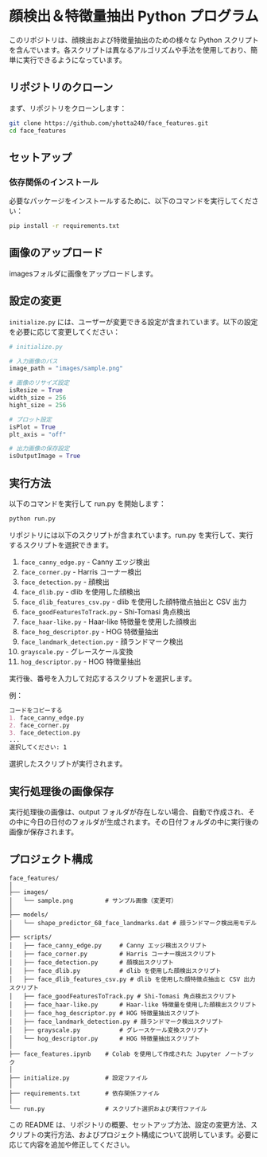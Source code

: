 # 顔検出＆特徴量抽出 Python プログラム

このリポジトリは、顔検出および特徴量抽出のための様々な Python スクリプトを含んでいます。各スクリプトは異なるアルゴリズムや手法を使用しており、簡単に実行できるようになっています。

## リポジトリのクローン

まず、リポジトリをクローンします：

```bash
git clone https://github.com/yhotta240/face_features.git
cd face_features
```

## セットアップ

### 依存関係のインストール

必要なパッケージをインストールするために、以下のコマンドを実行してください：

```bash
pip install -r requirements.txt

```

## 画像のアップロード
imagesフォルダに画像をアップロードします。

## 設定の変更

`initialize.py` には、ユーザーが変更できる設定が含まれています。以下の設定を必要に応じて変更してください：

```python
# initialize.py

# 入力画像のパス
image_path = "images/sample.png"

# 画像のリサイズ設定
isResize = True
width_size = 256
hight_size = 256

# プロット設定
isPlot = True
plt_axis = "off"

# 出力画像の保存設定
isOutputImage = True

```
## 実行方法

以下のコマンドを実行して run.py を開始します：

```python
python run.py

```

リポジトリには以下のスクリプトが含まれています。run.py を実行して、実行するスクリプトを選択できます。
1. `face_canny_edge.py` - Canny エッジ検出 <br>
2. `face_corner.py` - Harris コーナー検出 <br>
3. `face_detection.py` - 顔検出 <br>
4. `face_dlib.py` - dlib を使用した顔検出 <br>
5. `face_dlib_features_csv.py` - dlib を使用した顔特徴点抽出と CSV 出力 <br>
6. `face_goodFeaturesToTrack.py` - Shi-Tomasi 角点検出 <br>
7. `face_haar-like.py` - Haar-like 特徴量を使用した顔検出 <br>
8. `face_hog_descriptor.py` - HOG 特徴量抽出 <br>
9. `face_landmark_detection.py` - 顔ランドマーク検出 <br>
10. `grayscale.py` - グレースケール変換 <br>
11. `hog_descriptor.py` - HOG 特徴量抽出 <br>

実行後、番号を入力して対応するスクリプトを選択します。

例：

```markdown
コードをコピーする
1. face_canny_edge.py
2. face_corner.py
3. face_detection.py
...
選択してください: 1
```
選択したスクリプトが実行されます。

## 実行処理後の画像保存
実行処理後の画像は、output フォルダが存在しない場合、自動で作成され、その中に今日の日付のフォルダが生成されます。その日付フォルダの中に実行後の画像が保存されます。

## プロジェクト構成
```
face_features/
│
├── images/
│   └── sample.png         # サンプル画像（変更可）
│
├── models/
│   └── shape_predictor_68_face_landmarks.dat # 顔ランドマーク検出用モデル
│
├── scripts/
│   ├── face_canny_edge.py     # Canny エッジ検出スクリプト
│   ├── face_corner.py         # Harris コーナー検出スクリプト
│   ├── face_detection.py      # 顔検出スクリプト
│   ├── face_dlib.py           # dlib を使用した顔検出スクリプト
│   ├── face_dlib_features_csv.py # dlib を使用した顔特徴点抽出と CSV 出力スクリプト
│   ├── face_goodFeaturesToTrack.py # Shi-Tomasi 角点検出スクリプト
│   ├── face_haar-like.py      # Haar-like 特徴量を使用した顔検出スクリプト
│   ├── face_hog_descriptor.py # HOG 特徴量抽出スクリプト
│   ├── face_landmark_detection.py # 顔ランドマーク検出スクリプト
│   ├── grayscale.py           # グレースケール変換スクリプト
│   └── hog_descriptor.py      # HOG 特徴量抽出スクリプト
│
├── face_features.ipynb    # Colab を使用して作成された Jupyter ノートブック
│
├── initialize.py          # 設定ファイル　
│
├── requirements.txt       # 依存関係ファイル
│
└── run.py                 # スクリプト選択および実行ファイル

```
この README は、リポジトリの概要、セットアップ方法、設定の変更方法、スクリプトの実行方法、およびプロジェクト構成について説明しています。必要に応じて内容を追加や修正してください。
